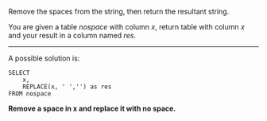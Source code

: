 Remove the spaces from the string, then return the resultant string.

You are given a table *nospace* with column *x*,  return table with column *x* and your result in a column named *res*.


***

A possible solution is:
```
SELECT
    x, 
    REPLACE(x, ' ','') as res
FROM nospace
```

**Remove a space in x and replace it with no space.**

